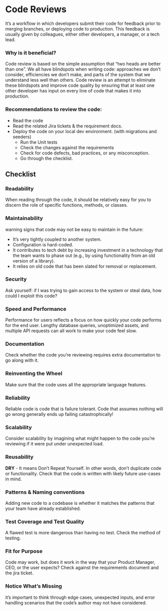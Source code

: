 # Code Reviews

It’s a workflow in which developers submit their code for feedback prior to merging branches, or deploying code to production. This feedback is usually given by colleagues, either other developers, a manager, or a tech lead.

### Why is it beneficial?
Code review is based on the simple assumption that “two heads are better than one”. We all have blindspots when writing code: approaches we don’t consider, efficiencies we don’t make, and parts of the system that we understand less well than others. Code review is an attempt to eliminate these blindspots and improve code quality by ensuring that at least one other developer has input on every line of code that makes it into production.

### Recommendations to review the code:
* Read the code
* Read the related Jira tickets & the requirement docs.
* Deploy the code on your local dev environment. (with migrations and seeders)
    - Run the Unit tests
    - Check the changes against the requirements
    - Check for code defects, bad practices, or any misconception.
    - Go through the checklist.



## Checklist


### Readability
When reading through the code, it should be relatively easy for you to discern the role of specific functions, methods, or classes.

### Maintainability
warning signs that code may not be easy to maintain in the future:
* It’s very tightly coupled to another system.
* Configuration is hard-coded.
* It contributes to tech debt by increasing investment in a technology that the team wants to phase out (e.g., by using functionality from an old version of a library).
* It relies on old code that has been slated for removal or replacement.

### Security
Ask yourself: if I was trying to gain access to the system or steal data, how could I exploit this code?

### Speed and Performance
Performance for users reflects a focus on how quickly your code performs for the end user. Lengthy database queries, unoptimized assets, and multiple API requests can all work to make your code feel slow.

### Documentation
Check whether the code you’re reviewing requires extra documentation to go along with it.

### Reinventing the Wheel
Make sure that the code uses all the appropriate language features.

### Reliability
Reliable code is code that is failure tolerant.
Code that assumes nothing will go wrong generally ends up failing catastrophically!

### Scalability
Consider scalability by imagining what might happen to the code you’re reviewing if it were put under unexpected load.

### Reusability
**DRY** - It means Don’t Repeat Yourself.
In other words, don’t duplicate code or functionality.
Check that the code is written with likely future use-cases in mind.

### Patterns & Naming conventions
Adding new code to a codebase is whether it matches the patterns that your team have already established.

### Test Coverage and Test Quality
A flawed test is more dangerous than having no test.
Check the method of testing.

### Fit for Purpose
Code may work, but does it work in the way that your Product Manager, CEO, or the user expects? Check against the requirements document and the jira ticket.

### Notice What’s Missing
it’s important to think through edge cases, unexpected inputs, and error handling scenarios that the code’s author may not have considered.


